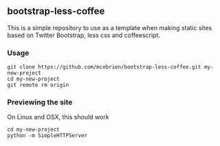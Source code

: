 ## bootstrap-less-coffee

This is a simple repository to use as a template when making static sites based on Twitter Bootstrap, less css and coffeescript.

### Usage

    git clone https://github.com/mcobrien/bootstrap-less-coffee.git my-new-project
    cd my-new-project
    git remote rm origin

### Previewing the site

On Linux and OSX, this should work

    cd my-new-project
    python -m SimpleHTTPServer
